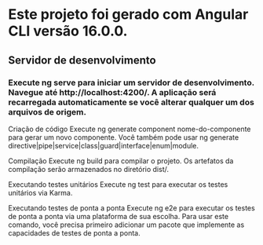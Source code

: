 # Este projeto foi gerado com Angular CLI versão 16.0.0.

## Servidor de desenvolvimento
### Execute ng serve para iniciar um servidor de desenvolvimento. Navegue até http://localhost:4200/. A aplicação será recarregada automaticamente se você alterar qualquer um dos arquivos de origem.

Criação de código
Execute ng generate component nome-do-componente para gerar um novo componente. Você também pode usar ng generate directive|pipe|service|class|guard|interface|enum|module.

Compilação
Execute ng build para compilar o projeto. Os artefatos da compilação serão armazenados no diretório dist/.

Executando testes unitários
Execute ng test para executar os testes unitários via Karma.

Executando testes de ponta a ponta
Execute ng e2e para executar os testes de ponta a ponta via uma plataforma de sua escolha. Para usar este comando, você precisa primeiro adicionar um pacote que implemente as capacidades de testes de ponta a ponta.
